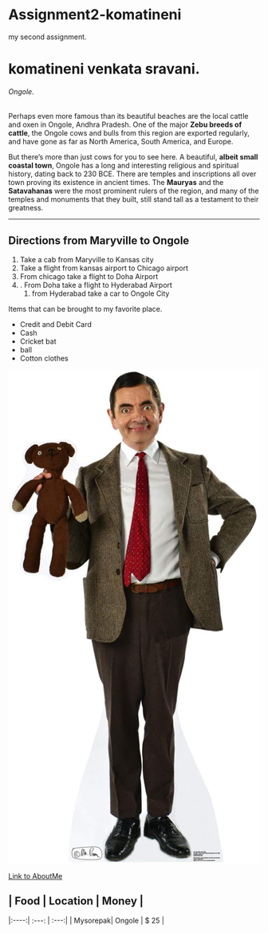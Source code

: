 # Assignment2-komatineni
my second assignment.
# komatineni venkata sravani.
###### Ongole.

 Perhaps even more famous than its beautiful beaches are the local cattle and oxen in Ongole, Andhra Pradesh. One of the major **Zebu breeds of cattle**, the Ongole cows and bulls from this region are exported regularly, and have gone as far as North America, South America, and Europe.

But there’s more than just cows for you to see here. A beautiful, **albeit small coastal town**, Ongole has a long and interesting religious and spiritual history, dating back to 230 BCE. There are temples and inscriptions all over town proving its existence in ancient times. The **Mauryas** and the **Satavahanas** were the most prominent rulers of the region, and many of the temples and monuments that they built, still stand tall as a testament to their greatness.
    

***

## Directions from Maryville to Ongole
 
 1. Take a cab from Maryville to Kansas city
 2. Take a flight from kansas airport to Chicago airport
 3. From chicago take a flight to Doha Airport
 4. . From Doha take a flight to Hyderabad Airport
    1. from Hyderabad take a car to Ongole City

Items that can be brought to my favorite place.

- Credit and Debit Card
- Cash
- Cricket bat
- ball
- Cotton clothes

![MyImage](images/mrbean.jpg)

[Link to AboutMe](https://github.com/komatinenivs/Assignment2-komatineni/blob/6a98963ff6726b436f1467592a6fe622e0abcb8f/AboutMe.md)


## | Food | Location | Money |
   |:----:| :---: | :---:|
   | Mysorepak| Ongole | $ 25 |




